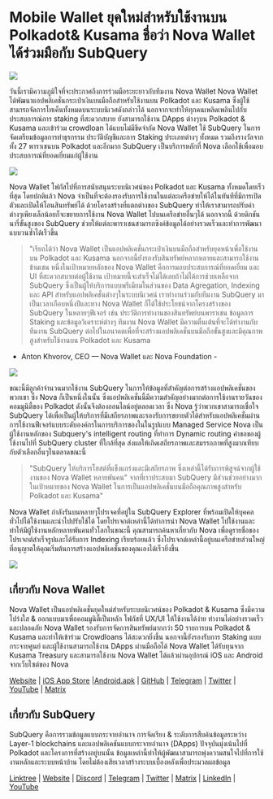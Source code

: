 # Mobile Wallet ยุคใหม่สำหรับใช้งานบน Polkadot& Kusama ชื่อว่า Nova Wallet ได้ร่วมมือกับ SubQuery

![](https://miro.medium.com/max/1400/1*0HRq9OTOIIvv3Hfz9hE23A.jpeg)

วันนี้เรามีความภูมิใจที่จะประกาศถึงการร่วมมือระยะยาวกับทีมงาน Nova Wallet Nova Wallet ได้พัฒนาแอปพลิเคชั่นกระเป๋าเงินบนมือถือสำหรับใช้งานบน Polkadot และ Kusama ซึ่งผู้ใช้สามารถจัดการโทเค็นทั้งหมดบนระบบนิเวศดังกล่าวได้ นอกจากจะทำให้ทุกคนเพลิดเพลินไปกับประสบการณ์การ staking ที่สะดวกสบาย ยังสามารถใช้งาน DApps ต่างๆบน Polkadot & Kusama และเข้าร่วม crowdloan ได้แบบไม่มีขีดจำกัด Nova Wallet ใช้ SubQuery ในการจัดเตรียมข้อมูลการทำธุรกรรม ประวัติบัญชีและการ Staking ประเภทต่างๆ ทั้งหมด รวมถึงรางวัลจากทั้ง 27 พาราเชนบน Polkadot และอีกมาก SubQuery เป็นบริการหลักที่ Nova เลือกใช้เพื่อมอบประสบการณ์ที่ยอดเยี่ยมแก่ผู้ใช้งาน

![](https://miro.medium.com/max/1200/1*5JlnAgpO79q3ayc4oAHD6g.gif)

Nova Wallet โฟกัสไปที่การสนับสนุนระบบนิเวศน์ของ Polkadot และ Kusama ทั้งหมดโดยเร็วที่สุด โดยปกติแล้ว Nova จำเป็นที่จะต้องรองรับการใช้งานในแต่ละเครือข่ายให้ได้ในทันทีที่มีการเปิดตัวและเปิดให้โอนสินทรัพย์ได้ ด้วยโครงสร้างที่แตกต่างของ SubQuery ทำให้เราสามารถปรับค่าต่างๆเพียงเล็กน้อยก็จะขยายการใช้งาน Nova Wallet ไปบนเครือข่ายอื่นๆได้  นอกจากนี้ ด้วยดิกชันนารี่ขั้นสูงของ SubQuery ช่วยให้แต่ละพาราเชนสามารถซิงค์ข้อมูลได้อย่างรวดเร็วและทำการพัฒนาแบบวนซ้ำได้เร็วขึ้น
> "เรียกได้ว่า Nova Wallet เป็นแอปพลิเคชั่นกระเป๋าเงินบนมือถือสำหรับยุคหน้าเพื่อใช้งานบน Polkadot และ Kusama นอกจากนี้ยังรองรับสินทรัพย์หลากหลายและสามารถใช้งานข้ามเชน หนึ่งในเป้าหมายหลักของ Nova Wallet คือการมอบประสบการณ์ที่ยอดเยี่ยม และ UI ที่สะดวกสบายต่อผู้ใช้งาน เป้าหมายนี้จะสำเร็จไม่ได้เลยถ้าไม่ได้การช่วยเหลือจาก SubQuery ซึ่งเป็นผู้ให้บริการแบบพรีเมียมในส่วนของ Data Agregation, Indexing และ API สำหรับแอปพลิเคชั่นต่างๆในระบบนิเวศน์ เราทำงานร่วมกับทีมงาน SubQuery มาเป็นเวลาเกือบหนึ่งปีและทาง Nova Wallet ก็ได้ใช้ประโยชน์จากโครงสร้างของ SubQuery ในหลายๆฟีเจอร์ เช่น ประวัติการทำงานของสินทรัพย์บนพาราเชน ข้อมูลการ Staking และข้อมูลวิเคราะห์ต่างๆ ทีมงาน Nova Wallet มีความตื่นเต้นที่จะได้ทำงานกับทีมงาน SubQuery ต่อไปในอนาคตเพื่อที่จะสร้างแอปพลิเคชั่นบนมือถือขั้นสูงและมีคุณภาพสูงสำหรับใช้งานบน Polkadot และ Kusama

- Anton Khvorov, CEO — Nova Wallet และ Nova Foundation -


![](https://miro.medium.com/max/1400/1*cq6Yyz2LTRul_5TUd9CeqA.png)



ขณะนี้มีลูกค้าจำนวนมากใช้งาน SubQuery ในการให้ข้อมูลที่สำคัญต่อการสร้างแอปพลิเคชั่นของพวกเขา ซึ่ง Nova ก็เป็นหนึ่งในนั้น ซึ่งแอปพลิเคชั่นนี้มีความสำคัญอย่างมากต่อการใช้งานรายวันของคอมมูนิตี้ของ Polkadot ดังนั้นจึงต้องออนไลน์อยู่ตลอดเวลา ซึ่ง Nova รู้ว่าพวกเขาสามารถเชื่อใจ SubQuery ได้เพื่อเป็นผู้ให้บริการที่มีเสถียรภาพและรองรับการขยายตัวได้สำหรับแอปพลิเคชั่นผ่านการใช้งานฟีเจอร์แบบระดับองค์กรในการบริการของในในรูปแบบ Managed Service Nova เป็นผู้ใช้งานหลักของ Subquery's intelligent routing ที่ทำการ Dynamic routing คำขอของผู้ใช้งานไปที่ SubQuery cluster ที่ใกล้ที่สุด ส่งผลให้เกิดเสถียรภาพและสมรรถภาพที่สูงมากเทียบกับตัวเลือกอื่นๆในตลาดขณะนี้
> "SubQuery ให้บริการโฮสต์ที่แข็งแกร่งและมีเสถียรภาพ ซึ่งเหล่านี้ได้รับการพิสูจน์จากผู้ใช้งานของ Nova Wallet หลายพันคน" จากที่เราประสบมา SubQuery มีส่วนช่วยอย่างมากในเป้าหมายของ Nova Wallet ในการเป็นแอปพลิเคชั่นบนมือถือคุณภาพสูงสำหรับ Polkadot และ Kusama"

Nova Wallet กำลังรันบนหลายๆโปรเจคที่อยู่ใน SubQuery Explorer ที่พร้อมเปิดให้บุคคลทั่วไปได้ใช้งานและนำไปปรับใช้ได้ โดยโปรเจกต์เหล่านี้ได้ทำการนำ Nova Wallet ไปใช้งานและทำให้มีผู้ใช้งานหลักหลายพันคนทั่วโลกในขณะนี้ คุณสามารถค้นหาเกี่ยวกับ Nova เพื่อดูรายชื่อของโปรเจกต์สำเร็จรูปและได้รับการ Indexing เรียบร้อยแล้ว ซึ่งโปรเจกต์เหล่านี้อยู่บนเครือข่ายส่วนใหญ่ที่อนุญาตให้คุณเริ่มต้นการสร้างแอปพลิเคชั่นของคุณเองได้เร็วยิ่งขึ้น

![](https://miro.medium.com/max/1400/1*8eX2c8rcICZtsJPqcoYJUw.png)

## เกี่ยวกับ Nova Wallet

Nova Wallet เป็นแอปพลิเคชั่นยุคใหม่สำหรับระบบนิเวศน์ของ Polkadot & Kusama ซึ่งมีความโปร่งใส & ออกแบบมาเพื่อคอมมูนิตี้เป็นหลัก โฟกัสที่ UX/UI ให้ใช้งานได้ง่าย ทำงานได่อย่างรวดเร็วและปลอดภัย Nova Wallet รองรับการจัดการสินทรัพย์มากกว่า 50 รายการบน Polkadot & Kusama และทำให้เข้าร่วม Crowdloans ได้สะดวกยิ่งขึ้น นอกจานี้ยังรองรับการ Staking แบบกระจายศูนย์ และผู้ใช้งานสามารถใช้งาน DApps ผ่านมือถือได้ Nova Wallet ได้รับทุนจาก Kusama Treasury และสามารถใช้งาน Nova Wallet ได้แล้วผ่านอุปกรณ์ iOS และ Android จากเว็บไซต์ของ Nova

[Website](https://novawallet.io/) | [iOS App Store](https://novawallet.io/) |[Android.apk](https://github.com/nova-wallet/nova-wallet-android-releases/releases) |  [GitHub](https://github.com/nova-wallet/)  |  [Telegram](https://t.me/novawallet)  |  [Twitter](https://twitter.com/NovaWalletApp) |  [YouTube](https://www.youtube.com/channel/UChoQr3YPETJKKVvhQ0AfV6A) | [Matrix](https://matrix.to/#/#nova-wallet:matrix.org)

## เกี่ยวกับ SubQuery

SubQuery คือการรวมข้อมูลแบบกระจายอำนาจ การจัดเรียง & ระดับการสืบค้นข้อมูลระหว่าง Layer-1 blockchains และแอปพลิเคชันแบบกระจายอำนาจ (DApps) ปัจจุบันมุ่งเน้นไปที่ Polkadot และโครงการที่สร้างอยู่บนนั้น ข้อมูลเหล่านี้ทำให้ผู้พัฒนาสามารถพุ่งความสนใจไปที่การใช้งานหลักและระบบหน้าบ้าน โดยไม่ต้องเสียเวลาสร้างระบบเบื้องหลังเพื่อประมวลผลข้อมูล

[Linktree](https://linktr.ee/subquerynetwork) | [Website](https://subquery.network/) | [Discord](https://discord.com/invite/78zg8aBSMG) | [Telegram](https://t.me/subquerynetwork) | [Twitter](https://twitter.com/subquerynetwork) | [Matrix](https://matrix.to/#/#subquery:matrix.org) | [LinkedIn](https://www.linkedin.com/company/subquery) | [YouTube](https://www.youtube.com/channel/UCi1a6NUUjegcLHDFLr7CqLw)
